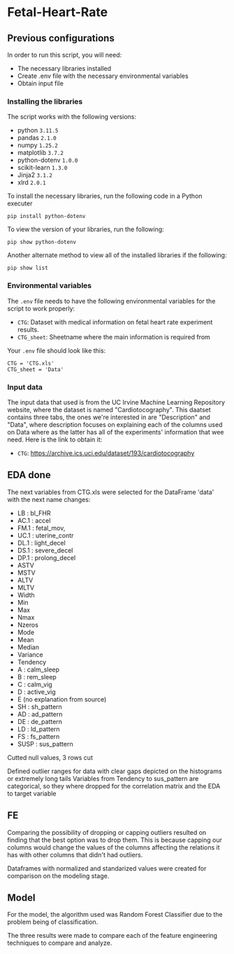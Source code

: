 # Fetal-Heart-Rate

## Previous configurations

In order to run this script, you will need:

- The necessary libraries installed
- Create .env file with the necessary environmental variables
- Obtain input file

### Installing the libraries

The script works with the following versions:
- python `3.11.5`
- pandas `2.1.0`
- numpy `1.25.2`
- matplotlib `3.7.2`
- python-dotenv `1.0.0`
- scikit-learn `1.3.0`
- Jinja2 `3.1.2`
- xlrd `2.0.1`

To install the necessary libraries, run the following code in a Python executer
``` CMD Commands
pip install python-dotenv
```

To view the version of your libraries, run the following:
``` CMD Commands
pip show python-dotenv
```

Another alternate method to view all of the installed libraries if the following:
``` CMD Commands
pip show list
```

### Environmental variables

The `.env` file needs to have the following environmental variables for the script to work properly:

- `CTG`: Dataset with medical information on fetal heart rate experiment results.
- `CTG_sheet`: Sheetname where the main information is required from

Your `.env` file should look like this:

``` textplain
CTG = 'CTG.xls'
CTG_sheet = 'Data'
```

### Input data

The input data that used is from the UC Irvine Machine Learning Repository website, where the dataset is named "Cardiotocography". This daatset contains three tabs, the ones we're interested in are "Description" and "Data", where description focuses on explaining each of the columns used on Data where as the latter has all of the experiments' information that wee need. Here is the link to obtain it:

- `CTG`: https://archive.ics.uci.edu/dataset/193/cardiotocography

## EDA done
The next variables from CTG.xls were selected for the DataFrame 'data' with the next name changes:
- LB : bl_FHR
- AC.1 : accel
- FM.1 : fetal_mov, 
- UC.1 : uterine_contr 
- DL.1 : light_decel  
- DS.1 : severe_decel 
- DP.1 : prolong_decel 
- ASTV
- MSTV
- ALTV
- MLTV
- Width
- Min
- Max
- Nmax
- Nzeros
- Mode
- Mean
- Median
- Variance
- Tendency
- A : calm_sleep
- B : rem_sleep 
- C : calm_vig
- D : active_vig 
- E (no explanation from source)
- SH : sh_pattern 
- AD : ad_pattern 
- DE : de_pattern 
- LD : ld_pattern 
- FS : fs_pattern 
- SUSP : sus_pattern

Cutted null values, 3 rows cut

Defined outlier ranges for data with clear gaps depicted on the histograms or extremely long tails
Variables from Tendency to sus_pattern are categorical, so they where dropped for the correlation matrix and the EDA to target variable

## FE

Comparing the possibility of dropping or capping outliers resulted on finding that the best option was to drop them. This is because capping our columns
would change the values of the columns affecting the relations it has with other columns that didn't had outliers.

Dataframes with normalized and standarized values were created for comparison on the modeling stage.


## Model

For the model, the algorithm used was Random Forest Classifier due to the problem being of classification.

The three results were made to compare each of the feature engineering techniques to compare and analyze.
